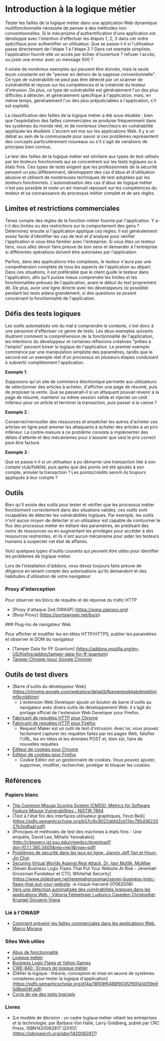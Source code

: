 # Introduction à la logique métier

Tester les failles de la logique métier dans une application Web dynamique multifonctionnelle nécessite de penser à des méthodes non conventionnelles. Si le mécanisme d'authentification d'une application est développé avec l'intention d'effectuer les étapes 1, 2, 3 dans cet ordre spécifique pour authentifier un utilisateur. Que se passe-t-il si l'utilisateur passe directement de l'étape 1 à l'étape 3 ? Dans cet exemple simpliste, l'application fournit-elle un accès par échec d'ouverture ? refuser l'accès, ou juste une erreur avec un message 500 ?

Il existe de nombreux exemples qui peuvent être donnés, mais la seule leçon constante est de "penser en dehors de la sagesse conventionnelle". Ce type de vulnérabilité ne peut pas être détecté par un scanner de vulnérabilité et repose sur les compétences et la créativité du testeur d'intrusion. De plus, ce type de vulnérabilité est généralement l'un des plus difficiles à détecter, et généralement spécifique à l'application, mais, en même temps, généralement l'un des plus préjudiciables à l'application, s'il est exploité.

La classification des failles de la logique métier a été sous-étudiée ; bien que l'exploitation des failles commerciales se produise fréquemment dans les systèmes du monde réel, et de nombreux chercheurs en vulnérabilité appliquée les étudient. L'accent est mis sur les applications Web. Il y a un débat au sein de la communauté pour savoir si ces problèmes représentent des concepts particulièrement nouveaux ou s'il s'agit de variations de principes bien connus.

Le test des failles de la logique métier est similaire aux types de test utilisés par les testeurs fonctionnels qui se concentrent sur les tests logiques ou à états finis. Ces types de tests exigent que les professionnels de la sécurité pensent un peu différemment, développent des cas d'abus et d'utilisation abusive et utilisent de nombreuses techniques de test adoptées par les testeurs fonctionnels. L'automatisation des cas d'abus de logique métier n'est pas possible et reste un art manuel reposant sur les compétences du testeur et sa connaissance du processus métier complet et de ses règles.

## Limites et restrictions commerciales

Tenez compte des règles de la fonction métier fournie par l'application. Y a-t-il des limites ou des restrictions sur le comportement des gens ? Déterminez ensuite si l'application applique ces règles. Il est généralement assez facile d'identifier les cas de test et d'analyse pour vérifier l'application si vous êtes familier avec l'entreprise. Si vous êtes un testeur tiers, vous allez devoir faire preuve de bon sens et demander à l'entreprise si différentes opérations doivent être autorisées par l'application.

Parfois, dans des applications très complexes, le testeur n'aura pas une compréhension complète de tous les aspects de l'application au départ. Dans ces situations, il est préférable que le client guide le testeur dans l'application, afin qu'il puisse mieux comprendre les limites et les fonctionnalités prévues de l'application, avant le début du test proprement dit. De plus, avoir une ligne directe avec les développeurs (si possible) pendant les tests aidera grandement, si des questions se posent concernant la fonctionnalité de l'application.

## Défis des tests logiques

Les outils automatisés ont du mal à comprendre le contexte, c'est donc à une personne d'effectuer ce genre de tests. Les deux exemples suivants illustrent comment la compréhension de la fonctionnalité de l'application, les intentions du développeur et certaines réflexions créatives "prêtes à l'emploi" peuvent briser la logique de l'application. Le premier exemple commence par une manipulation simpliste des paramètres, tandis que le second est un exemple réel d'un processus en plusieurs étapes conduisant à subvertir complètement l'application.

**Exemple 1**:

Supposons qu'un site de commerce électronique permette aux utilisateurs de sélectionner des articles à acheter, d'afficher une page de résumé, puis de proposer la vente. Que se passerait-il si un attaquant pouvait revenir à la page de résumé, maintenir sa même session valide et injecter un coût inférieur pour un article et terminer la transaction, puis passer à la caisse ?

**Exemple 2** :

Conserver/verrouiller des ressources et empêcher les autres d'acheter ces articles en ligne peut amener les attaquants à acheter des articles à un prix inférieur. La contre-mesure à ce problème consiste à implémenter des délais d'attente et des mécanismes pour s'assurer que seul le prix correct peut être facturé.

**Exemple 3** :

Que se passe-t-il si un utilisateur a pu démarrer une transaction liée à son compte club/fidélité, puis après que des points ont été ajoutés à son compte, annuler la transaction ? Les points/crédits seront-ils toujours appliqués à leur compte ?

## Outils

Bien qu'il existe des outils pour tester et vérifier que les processus métier fonctionnent correctement dans des situations valides, ces outils sont incapables de détecter les vulnérabilités logiques. Par exemple, les outils n'ont aucun moyen de détecter si un utilisateur est capable de contourner le flux des processus métier en éditant des paramètres, en prédisant des noms de ressources ou en augmentant les privilèges pour accéder à des ressources restreintes, et ils n'ont aucun mécanisme pour aider les testeurs humains à suspecter cet état de affaires.

Voici quelques types d'outils courants qui peuvent être utiles pour identifier les problèmes de logique métier.

Lors de l'installation d'addons, vous devez toujours faire preuve de diligence en tenant compte des autorisations qu'ils demandent et des habitudes d'utilisation de votre navigateur.

### Proxy d'interception

Pour observer les blocs de requête et de réponse du trafic HTTP

- [Proxy d'attaque Zed OWASP] (https://www.zaproxy.org)
- [Burp Proxy] (https://portswigger.net/burp)

### Plug-ins de navigateur Web

Pour afficher et modifier les en-têtes HTTP/HTTPS, publier les paramètres et observer le DOM du navigateur

- [Tamper Data for FF Quantum] (https://addons.mozilla.org/en-US/firefox/addon/tamper-data-for-ff-quantum)
- [Tamper Chrome (pour Google Chrome)](https://chrome.google.com/webstore/detail/tamper-chrome-extension/hifhgpdkfodlpnlmlnmhchnkepplebkb)

## Outils de test divers

- [Barre d'outils du développeur Web] (https://chrome.google.com/webstore/detail/bfbameneiokkgbdmiekhjnmfkcnldhhm)
    - L'extension Web Developer ajoute un bouton de barre d'outils au navigateur avec divers outils de développement Web. Il s'agit du portage officiel de l'extension Web Developer pour Firefox.
- [Fabricant de requêtes HTTP pour Chrome](https://chrome.google.com/webstore/detail/kajfghlhfkcocafkcjlajldicbikpgnp)
- [Fabricant de requêtes HTTP pour Firefox](https://addons.mozilla.org/en-US/firefox/addon/http-request-maker)
    - Request Maker est un outil de test d'intrusion. Avec lui, vous pouvez facilement capturer les requêtes faites par les pages Web, falsifier l'URL, les en-têtes et les données POST et, bien sûr, faire de nouvelles requêtes
- [Éditeur de cookies pour Chrome](https://chrome.google.com/webstore/detail/fngmhnnpilhplaeedifhccceomclgfbg)
- [Éditeur de cookies pour Firefox](https://addons.mozilla.org/en-US/firefox/addon/cookie-editor)
    - Cookie Editor est un gestionnaire de cookies. Vous pouvez ajouter, supprimer, modifier, rechercher, protéger et bloquer les cookies

## Références

### Papiers blanc

- [The Common Misuse Scoring System (CMSS): Metrics for Software Feature Misuse Vulnerabilities - NISTIR 7864](https://csrc.nist.gov/publications/detail/nistir/7864/final)
- [Test à l'état fini des interfaces utilisateur graphiques, Fevzi Belli] (https://pdfs.semanticscholar.org/b57c/6c8022abfd2cb17ec785d3622027b3edfaaf.pdf)
- [Principes et méthodes de test des machines à états finis - Une enquête, David Lee, Mihalis Yannakakis] (http://citeseerx.ist.psu.edu/viewdoc/download?doi=10.1.1.380.3405&rep=rep1&type=pdf)
- [Problèmes de sécurité dans les jeux en ligne, Jianxin Jeff Yan et Hyun-Jin Choi](https://www.researchgate.net/publication/220677013_Security_issues_in_online_games)
- [Securing Virtual Worlds Against Real Attack, Dr. Igor Muttik, McAfee](https://www.info-point-security.com/open_downloads/2008/McAfee_wp_online_gaming_0808.pdf)
- [Seven Business Logic Flaws That Put Your Website At Risk - Jeremiah Grossman Fondateur et CTO, WhiteHat Security](https://www.slideshare.net/jeremiahgrossman/seven-business-logic-flaws-that-put-your-website -à-risque-harvard-07062008)
- [Vers une détection automatisée des vulnérabilités logiques dans les applications Web - Viktoria Felmetsger Ludovico Cavedon Christopher Kruegel Giovanni Vigna](https://www.usenix.org/legacy/event/sec10/tech/full_papers/Felmetsger.pdf)

### Lié à l'OWASP

- [Comment prévenir les failles commerciales dans les applications Web, Marco Morana](http://www.slideshare.net/marco_morana/issa-louisville-2010morana)

### Sites Web utiles

- [Abus de fonctionnalité](http://projects.webappsec.org/w/page/13246913/Abuse-of-Functionality)
- [Logique métier](https://en.wikipedia.org/wiki/Business_logic)
- [Business Logic Flaws et Yahoo Games](http://jeremiahgrossman.blogspot.com/2006/12/business-logic-flaws.html)
- [CWE-840 : Erreurs de logique métier](https://cwe.mitre.org/data/definitions/840.html)
- [Défier la logique : théorie, conception et mise en œuvre de systèmes complexes pour tester la logique d'application] (https://pdfs.semanticscholar.org/d14a/18f08f6488f903f2f691a1d159e95d8ee04f.pdf)
- [Cycle de vie des tests logiciels](http://softwaretestingfundamentals.com/software-testing-life-cycle/)

### Livres

- [Le ​​modèle de décision : un cadre logique métier reliant les entreprises et la technologie, par Barbara Von Halle, Larry Goldberg, publié par CRC Press, ISBN1420082817 (2010)] (https://isbnsearch.org/isbn/1420082817)
